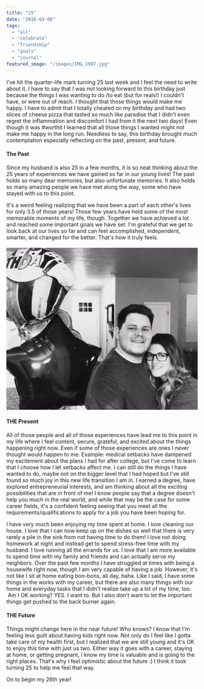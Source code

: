 ```yaml
---
title: "25"
date: "2016-03-08"
tags:
  - "all"
  - "celebrate"
  - "friendship"
  - "goals"
  - "journal"
featured_image: "/images/IMG_1997.jpg"
---
```


I've hit the quarter-life mark turning 25 last week and I feel the need to write about it. I have to say that I was not looking forward to this birthday just because the things I was wanting to do /to eat (but for reals!) I couldn't have, or were out of reach. I thought that those things would make me happy. I have to admit that I totally cheated on my birthday and had two slices of cheese pizza that tasted so much like paradise that I didn't even regret the inflammation and discomfort I had from it the next two days! Even though it was #worthit I learned that all those things I wanted might not make me happy in the long run. Needless to say, this birthday brought much contemplation especially reflecting on the past, present, and future.

#### The Past

Since my husband is also 25 in a few months, it is so neat thinking about the 25 years of experiences we have gained so far in our young lives! The past holds so many dear memories, but also unfortunate memories. It also holds so many amazing people we have met along the way, some who have stayed with us to this point.

It's a weird feeling realizing that we have been a part of each other's lives for only 3.5 of those years! Those few years have held some of the most memorable moments of my life, though. Together we have achieved a lot and reached some important goals we have set. I'm grateful that we get to look back at our lives so far and can feel accomplished, independent, smarter, and changed for the better. That's how it truly feels.

#### ![feeling 25, 25, turning 25, 25 years old, newlywed, 25 year old newlywed, married 25, marriage advice, reflection at 25, accomplishments at 25, marriage help, awesome parts of marriage, love, newlyweds, newlywed life, when to have kids](/images/IMG_1001.jpg)

#### THE Present

All of those people and all of those experiences have lead me to this point in my life where I feel content, secure, grateful, and excited about the things happening right now. Even if some of those experiences are ones I never thought would happen to me. Example: medical setbacks have dampened my excitement about the plans I had for after college, but I've come to learn that I choose how I let setbacks affect me. I can still do the things I have wanted to do, maybe not on the bigger level that I had hoped but I've still found so much joy in this new life transition I am in. I earned a degree, have explored entrepreneurial interests, and am thinking about all the exciting possibilities that are in front of me! I know people say that a degree doesn't help you much in the real world, and while that may be the case for some career fields, it's a confident feeling seeing that you meet all the requirements/qualifications to apply for a job you have been hoping for.

I have very much been enjoying my time spent at home. I love cleaning our house. I love that I can now keep up on the dishes so well that there is very rarely a pile in the sink from not having time to do them! I love not doing homework at night and instead get to spend stress-free time with my husband. I love running all the errands for us. I love that I am more available to spend time with my family and friends and can actually serve my neighbors. Over the past few months I have struggled at times with being a housewife right now, though I am very capable of having a job. However, it's not like I sit at home eating bon-bons, all day, haha. Like I said, I have some things in the works with my career, but there are also many things with our home and everyday tasks that I didn't realize take up a lot of my time, too.  Am I OK working? YES. I want to. But I also don't want to let the important things get pushed to the back burner again.

#### THE Future

Things might change here in the near future! Who knows? I know that I'm feeling less guilt about having kids right now. Not only do I feel like I gotta take care of my health first, but I realized that we are still young and it's OK to enjoy this time with just us two. Either way it goes with a career, staying at home, or getting pregnant, I know my time is valuable and is going to the right places. That's why I feel optimistic about the future :) I think it took turning 25 to help me feel that way.

On to begin my 26th year!
